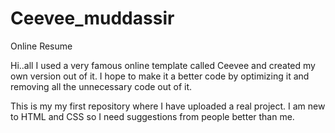 # Ceevee_muddassir
Online Resume

Hi..all
I used a very famous online template called Ceevee and created my own version out of it.
I hope to make it a better code by optimizing it and removing all the unnecessary code out of it.

This is my my first repository where I have uploaded a real project.
I am new to HTML and CSS so I need suggestions from people better than me.
